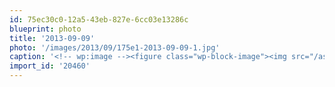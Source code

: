 ```yaml
---
id: 75ec30c0-12a5-43eb-827e-6cc03e13286c
blueprint: photo
title: '2013-09-09'
photo: '/images/2013/09/175e1-2013-09-09-1.jpg'
caption: '<!-- wp:image --><figure class="wp-block-image"><img src="/assets/images/2013/09/175e1-2013-09-09-1.jpg" /></figure><!-- /wp:image --><!-- wp:paragraph --><p>Picnic time high above Oyama</p><!-- /wp:paragraph -->'
import_id: '20460'
---
```

